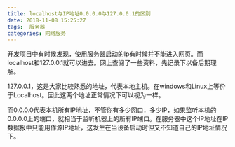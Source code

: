 ```yaml
---
title: localhost与IP地址0.0.0.0与127.0.0.1的区别
date: 2018-11-08 15:25:27
tags:  服务器
categories: 网络服务
---
```

   开发项目中有时候发现，使用服务器启动的Ip有时候并不能进入网页。而localhost和127.0.0.1就可以进去。网上查阅了一些资料，先记录下以备后期理解。

   127.0.0.1，这是大家比较熟悉的地址，代表本地主机。在windows和Linux上等价于Localhost。因此这两个地址正常情况下可以视为一样。


   而0.0.0.0代表本机所有IP地址，不管你有多少网口，多少IP，如果监听本机的0.0.0.0上的端口，就相当于监听机器上的所有IP端口。在服务器中这个IP地址在IP数据报中只能用作源IP地址，这发生在当设备启动时但又不知道自己的IP地址情况下。